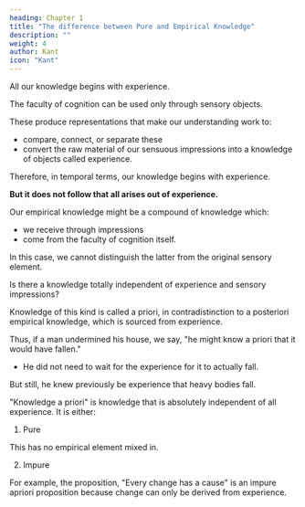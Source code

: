 ```yaml
---
heading: Chapter 1
title: "The difference between Pure and Empirical Knowledge" 
description: ""
weight: 4
author: Kant
icon: "Kant"
---
```




All our knowledge begins with experience.

The faculty of cognition can be used only through sensory objects.

These produce representations that make our understanding work to:
- compare, connect, or separate these
- convert the raw material of our sensuous impressions into a knowledge of objects called experience.

Therefore, in temporal terms, our knowledge begins with experience.

**But it does not follow that all arises out of experience.** 

Our empirical knowledge might be a compound of knowledge which:
- we receive through impressions
- come from the faculty of cognition itself.

<!-- (sensuous impressions giving merely the occasion), an addition which we -->

In this case, we cannot distinguish the latter from the original sensory element.

 <!-- till long practice has made us attentive to, and skilful in separating it. It is, therefore, a question which requires close investigation, and not to be answered at first sight, whether there exists a -->

Is there a knowledge totally independent of experience and sensory impressions?

Knowledge of this kind is called a priori, in contradistinction to a posteriori empirical knowledge, which is sourced from experience.

<!-- But the expression, "a priori," is not as yet definite enough adequately to indicate the whole meaning of the question above started. For, in speaking of knowledge which has its sources in experience, we are wont to say, that this or that may be known a priori, because we do not derive this knowledge immediately from experience, but from a general rule, which, however, we have itself borrowed from experience.  -->

Thus, if a man undermined his house, we say, "he might know a priori that it would have fallen."
- He did not need to wait for the experience for it to actually fall. 

But still, he knew previously be experience that heavy bodies fall. 

<!-- a priori, he could not know even this much. -->

<!-- For, , and, consequently, that they fall when their supports are taken away, must have been known to him previously, by means of experience. -->

"Knowledge a priori" is knowledge that is absolutely independent of all experience. It is either:

1. Pure

This has no empirical element mixed in. 

2. Impure

For example, the proposition, "Every change has a cause" is an impure apriori proposition because change can only be derived from experience.

 <!-- therefore, we shall in the sequel understand, not such as is independent of this or that kind of experience, but such as is . Opposed to this is empirical knowledge, or that which is possible only a posteriori, that is, through experience.  -->

 <!-- Knowledge a priori is either pure or impure.  -->

